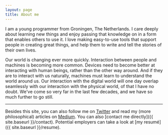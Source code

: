 ```yaml
---
layout: page
title: About me
---
```

I am a young programmer from Groningen, The Netherlands. I care deeply about
learning new things and enjoy passing that knowledge on in a form that enables
others to use it. I love making easy-to-use tools that support people in
creating great things, and help them to write and tell the stories of their own
lives.

Our world is changing ever more quickly. Interaction between people and machines
is becoming more common. Devices need to become better at interacting with human
beings, rather than the other way around. And if they are to interact with us
naturally, machines must learn to understand the world around us. Our interaction
with the digital world will one day overlap seamlessly with our interaction with
the physical world, of that I have no doubt. We've come so very far in the last
few decades, and we have so much further to go still.

---

Besides this site, you can also follow me on [Twitter](https://twitter.com/RomkeVdMeulen)
and read my (more philosophical) articles on [Medium](). You can also
[contact me directly]({{ site.baseurl }}/contact). Potential employers can take a
look at [my resumé]({{ site.baseurl }}/resume).
